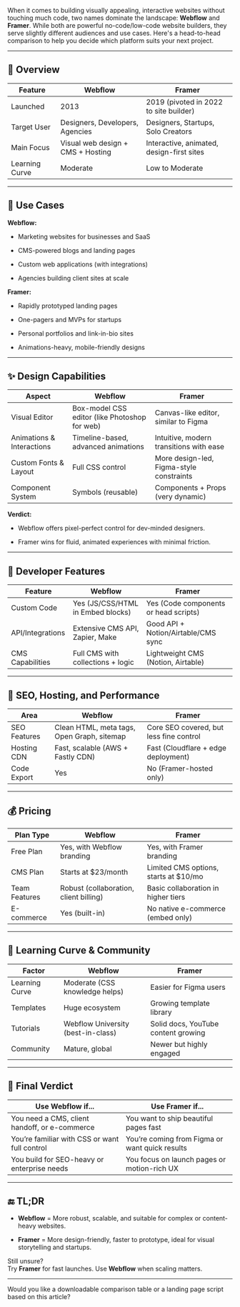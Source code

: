 
When it comes to building visually appealing, interactive websites without touching much code, two names dominate the landscape: **Webflow** and **Framer**. While both are powerful no-code/low-code website builders, they serve slightly different audiences and use cases. Here's a head-to-head comparison to help you decide which platform suits your next project.

---

## 🧭 Overview

|Feature|Webflow|Framer|
|---|---|---|
|Launched|2013|2019 (pivoted in 2022 to site builder)|
|Target User|Designers, Developers, Agencies|Designers, Startups, Solo Creators|
|Main Focus|Visual web design + CMS + Hosting|Interactive, animated, design-first sites|
|Learning Curve|Moderate|Low to Moderate|

---

## 🎯 Use Cases

**Webflow:**

- Marketing websites for businesses and SaaS
    
- CMS-powered blogs and landing pages
    
- Custom web applications (with integrations)
    
- Agencies building client sites at scale
    

**Framer:**

- Rapidly prototyped landing pages
    
- One-pagers and MVPs for startups
    
- Personal portfolios and link-in-bio sites
    
- Animations-heavy, mobile-friendly designs
    

---

## ✨ Design Capabilities

|Aspect|Webflow|Framer|
|---|---|---|
|Visual Editor|Box-model CSS editor (like Photoshop for web)|Canvas-like editor, similar to Figma|
|Animations & Interactions|Timeline-based, advanced animations|Intuitive, modern transitions with ease|
|Custom Fonts & Layout|Full CSS control|More design-led, Figma-style constraints|
|Component System|Symbols (reusable)|Components + Props (very dynamic)|

**Verdict:**

- Webflow offers pixel-perfect control for dev-minded designers.
    
- Framer wins for fluid, animated experiences with minimal friction.
    

---

## 🔌 Developer Features

|Feature|Webflow|Framer|
|---|---|---|
|Custom Code|Yes (JS/CSS/HTML in Embed blocks)|Yes (Code components or head scripts)|
|API/Integrations|Extensive CMS API, Zapier, Make|Good API + Notion/Airtable/CMS sync|
|CMS Capabilities|Full CMS with collections + logic|Lightweight CMS (Notion, Airtable)|

---

## 🚀 SEO, Hosting, and Performance

|Area|Webflow|Framer|
|---|---|---|
|SEO Features|Clean HTML, meta tags, Open Graph, sitemap|Core SEO covered, but less fine control|
|Hosting CDN|Fast, scalable (AWS + Fastly CDN)|Fast (Cloudflare + edge deployment)|
|Code Export|Yes|No (Framer-hosted only)|

---

## 💰 Pricing

|Plan Type|Webflow|Framer|
|---|---|---|
|Free Plan|Yes, with Webflow branding|Yes, with Framer branding|
|CMS Plan|Starts at $23/month|Limited CMS options, starts at $10/mo|
|Team Features|Robust (collaboration, client billing)|Basic collaboration in higher tiers|
|E-commerce|Yes (built-in)|No native e-commerce (embed only)|

---

## 🧠 Learning Curve & Community

|Factor|Webflow|Framer|
|---|---|---|
|Learning Curve|Moderate (CSS knowledge helps)|Easier for Figma users|
|Templates|Huge ecosystem|Growing template library|
|Tutorials|Webflow University (best-in-class)|Solid docs, YouTube content growing|
|Community|Mature, global|Newer but highly engaged|

---

## 🏁 Final Verdict

|Use Webflow if...|Use Framer if...|
|---|---|
|You need a CMS, client handoff, or e-commerce|You want to ship beautiful pages fast|
|You’re familiar with CSS or want full control|You’re coming from Figma or want quick results|
|You build for SEO-heavy or enterprise needs|You focus on launch pages or motion-rich UX|

---

## 🔚 TL;DR

- **Webflow** = More robust, scalable, and suitable for complex or content-heavy websites.
    
- **Framer** = More design-friendly, faster to prototype, ideal for visual storytelling and startups.
    

Still unsure?  
Try **Framer** for fast launches. Use **Webflow** when scaling matters.

---

Would you like a downloadable comparison table or a landing page script based on this article?